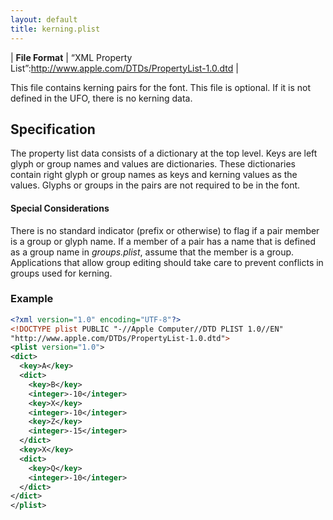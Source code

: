 ```yaml
---
layout: default
title: kerning.plist
---
```


| **File Format** | “XML Property List”:http://www.apple.com/DTDs/PropertyList-1.0.dtd |

This file contains kerning pairs for the font. This file is optional. If it is not defined in the UFO, there is no kerning data.

## Specification


The property list data consists of a dictionary at the top level. Keys are left glyph or group names and values are dictionaries. These dictionaries contain right glyph or group names as keys and kerning values as the values. Glyphs or groups in the pairs are not required to be in the font.

#### Special Considerations

There is no standard indicator (prefix or otherwise) to flag if a pair member is a group or glyph name. If a member of a pair has a name that is defined as a group name in *groups.plist*, assume that the member is a group. Applications that allow group editing should take care to prevent conflicts in groups used for kerning.

### Example

```xml
<?xml version="1.0" encoding="UTF-8"?>
<!DOCTYPE plist PUBLIC "-//Apple Computer//DTD PLIST 1.0//EN"
"http://www.apple.com/DTDs/PropertyList-1.0.dtd">
<plist version="1.0">
<dict>
  <key>A</key>
  <dict>
    <key>B</key>
    <integer>-10</integer>
    <key>X</key>
    <integer>-10</integer>
    <key>Z</key>
    <integer>-15</integer>
  </dict>
  <key>X</key>
  <dict>
    <key>Q</key>
    <integer>-10</integer>
  </dict>
</dict>
</plist>
```